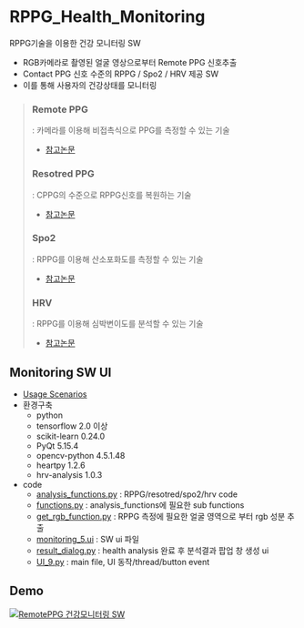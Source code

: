 # RPPG_Health_Monitoring
RPPG기술을 이용한 건강 모니터링 SW
- RGB카메라로 촬영된 얼굴 영상으로부터 Remote PPG 신호추출
- Contact PPG 신호 수준의 RPPG / Spo2 / HRV 제공 SW
- 이를 통해 사용자의 건강상태를 모니터링

> ### Remote PPG 
> : 카메라를 이용해 비접촉식으로 PPG를 측정할 수 있는 기술
> - [참고논문](https://www.spiedigitallibrary.org/journals/journal-of-electronic-imaging/volume-26/issue-6/063003/Contactless-physiological-signals-extraction-based-on-skin-color-magnification/10.1117/1.JEI.26.6.063003.short?SSO=1)
> ### Resotred PPG
>  : CPPG의 수준으로 RPPG신호를 복원하는 기술
>  - [참고논문](https://www.mdpi.com/1424-8220/21/17/5910)
> ### Spo2
>  : RPPG를 이용해 산소포화도를 측정할 수 있는 기술
>  - [참고논문](https://www.mdpi.com/1424-8220/21/18/6120)
> ### HRV
>  : RPPG를 이용해 심박변이도를 분석할 수 있는 기술
>  - [참고논문](https://www.mdpi.com/1424-8220/21/18/6241)

## Monitoring SW UI
- [Usage Scenarios](https://github.com/sugyeong-yu/RPPG_Health_Monitoring/blob/main/%EB%B0%9C%ED%91%9C%20%EC%9E%90%EB%A3%8C.pptx)
- 환경구축
  - python
  - tensorflow 2.0 이상
  - scikit-learn 0.24.0
  - PyQt 5.15.4
  - opencv-python 4.5.1.48
  - heartpy 1.2.6
  - hrv-analysis 1.0.3 
- code
  - [analysis_functions.py](https://github.com/sugyeong-yu/RPPG_Health_Monitoring/blob/main/code/analysis_functions.py) : RPPG/resotred/spo2/hrv code
  - [functions.py](https://github.com/sugyeong-yu/RPPG_Health_Monitoring/blob/main/code/functions.py) : analysis_functions에 필요한 sub functions
  - [get_rgb_function.py](https://github.com/sugyeong-yu/RPPG_Health_Monitoring/blob/main/code/get_rgb_function.py) : RPPG 측정에 필요한 얼굴 영역으로 부터 rgb 성분 추출
  - [monitoring_5.ui](https://github.com/sugyeong-yu/RPPG_Health_Monitoring/blob/main/code/monitoring_5.ui) : SW ui 파일
  - [result_dialog.py](https://github.com/sugyeong-yu/RPPG_Health_Monitoring/blob/main/code/result_dialog.py) : health analysis 완료 후 분석결과 팝업 창 생성 ui
  - [UI_9.py](https://github.com/sugyeong-yu/RPPG_Health_Monitoring/blob/main/code/UI_9.py) : main file, UI 동작/thread/button event 

## Demo
[![RemotePPG 건강모니터링 SW](http://img.youtube.com/vi/i1OZ1FvKUDo/0.jpg)](https://youtu.be/i1OZ1FvKUDo?t=0s) 

